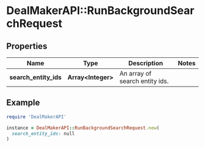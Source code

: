 # DealMakerAPI::RunBackgroundSearchRequest

## Properties

| Name | Type | Description | Notes |
| ---- | ---- | ----------- | ----- |
| **search_entity_ids** | **Array&lt;Integer&gt;** | An array of search entity ids. |  |

## Example

```ruby
require 'DealMakerAPI'

instance = DealMakerAPI::RunBackgroundSearchRequest.new(
  search_entity_ids: null
)
```

